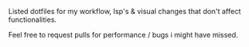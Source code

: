 Listed dotfiles for my workflow, lsp's & visual changes that don't affect functionalities.

Feel free to request pulls for performance / bugs i might have missed.
